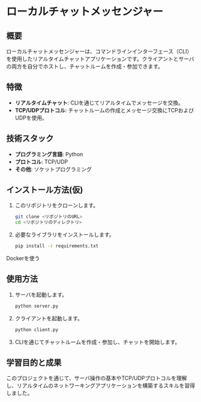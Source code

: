 # ローカルチャットメッセンジャー

## 概要
ローカルチャットメッセンジャーは、コマンドラインインターフェース（CLI）を使用したリアルタイムチャットアプリケーションです。クライアントとサーバの両方を自分でホストし、チャットルームを作成・参加できます。

## 特徴
- **リアルタイムチャット**: CLIを通じてリアルタイムでメッセージを交換。
- **TCP/UDPプロトコル**: チャットルームの作成とメッセージ交換にTCPおよびUDPを使用。

## 技術スタック
- **プログラミング言語**: Python
- **プロトコル**: TCP/UDP
- **その他**: ソケットプログラミング

## インストール方法(仮)
1. このリポジトリをクローンします。
    ```sh
    git clone <リポジトリのURL>
    cd <リポジトリのディレクトリ>
    ```
2. 必要なライブラリをインストールします。
    ```sh
    pip install -r requirements.txt
    ```
Dockerを使う

## 使用方法
1. サーバを起動します。
    ```sh
    python server.py
    ```
2. クライアントを起動します。
    ```sh
    python client.py
    ```
3. CLIを通じてチャットルームを作成・参加し、チャットを開始します。

## 学習目的と成果
このプロジェクトを通じて、サーバ操作の基本やTCP/UDPプロトコルを理解し、リアルタイムのネットワーキングアプリケーションを構築するスキルを習得しました。